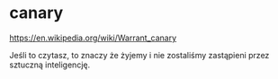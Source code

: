 # canary
https://en.wikipedia.org/wiki/Warrant_canary

Jeśli to czytasz, to znaczy że żyjemy i nie zostaliśmy zastąpieni przez sztuczną inteligencję.
